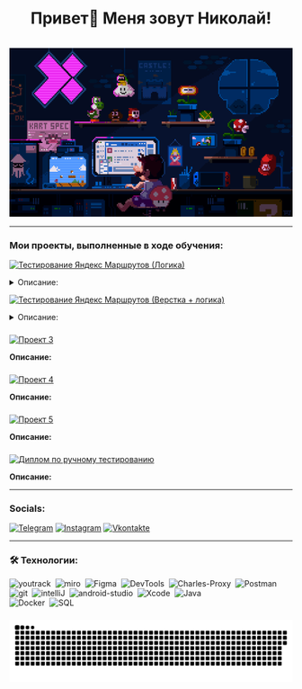  # <div align="center" size="48px" > Привет👋 Меня зовут Николай! </div> 

<br clear="both">

<div align="center">
  <img height="300" width="900" src="assets/Header_Mario.gif"  />
</div>


---
 
### Мои проекты, выполненные в ходе обучения:

[![Тестирование Яндекс Маршрутов (Логика)](https://img.shields.io/badge/-Проект_1-black?style=for-the-badge&logo=GoogleSheets&logoColor)](https://docs.google.com/spreadsheets/d/126D4gf2rWft64EgpEiiVveD36DRgO9l2Esp67cZiHb0/edit?usp=sharing)

<details>
<summary>Описание:</summary>
blah blah blah blah you found me!
</details>  

[![Тестирование Яндекс Маршрутов (Верстка + логика)](https://img.shields.io/badge/-Проект_2-black?style=for-the-badge&logo=GoogleSheets&logoColor)](https://docs.google.com/spreadsheets/d/1EM0rHLwPjAGuL70Abr0HAPsYLnCz2KKTFV8lWTpK0dM/edit?usp=sharing)

<details>
<summary>Описание:</summary>
blah blah blah blah you found me!
</details>   

###

[![Проект 3](https://img.shields.io/badge/-Проект_3-black?style=for-the-badge&logo=GoogleSheets&logoColor)](https://docs.google.com/spreadsheets/d/1UN2WIN_MCkQfx66mLba0nIOHLCMO7u9nM4adM8z0Wu0/edit?usp=sharing)

**Описание:**

###

[![Проект 4](https://img.shields.io/badge/-Проект_4-black?style=for-the-badge&logo=GoogleSheets&logoColor)](https://docs.google.com/spreadsheets/d/1kNSnBsFQ6hevWL33DRAliWNu9ypftqc5XzE48WOG5gQ/edit?usp=sharing)

**Описание:**  

###

[![Проект 5](https://img.shields.io/badge/-Проект_5-black?style=for-the-badge&logo=GoogleSheets&logoColor)](https://docs.google.com/document/d/1vL5_gfyYAabBF6pFH0PgaHJEcLt0UiF2juVBz_ot1iY/edit?usp=sharing)

**Описание:**  

###

[![Диплом по ручному тестированию](https://img.shields.io/badge/-Диплом-black?style=for-the-badge&logo=GoogleSheets&logoColor)](https://docs.google.com/spreadsheets/d/1ReZiDuiohoo0ArB3Vq27fWDUi9gmPJPZ5y_K2pT0JvY/edit?usp=sharing)

**Описание:**  

---

### Socials:

[![Telegram](https://img.shields.io/badge/-Telegram-E5C2B6?style=for-the-badge&logo=telegram&logoColor=27A0D9)](https://t.me/neeqoo)
[![Instagram](https://img.shields.io/badge/-Instagram-E5C2B6?style=for-the-badge&logo=instagram&logoColor=B4068E)](https://www.instagram.com/neeqoo_)
[![Vkontakte](https://img.shields.io/badge/-Vkontakte-E5C2B6?style=for-the-badge&logo=Vk&logoColor=4F7DB3)](https://vk.com/neeqoo)

---

<h3 align="left">🛠 Технологии:</h3>
<div>
  <img src="https://upload.wikimedia.org/wikipedia/commons/thumb/8/8d/YouTrack_Icon.svg/1024px-YouTrack_Icon.svg.png?20200803082248" title="YouTrack" alt="youtrack" width="40" height="40"/>&nbsp
<img src="https://asset.brandfetch.io/idAnDTFapY/idG4aRyg5R.svg?updated=1669900249741" title="Miro" alt="miro" width="40" height="40"/>&nbsp
  <img src="https://upload.wikimedia.org/wikipedia/commons/3/33/Figma-logo.svg" title="Figma" alt="Figma" width="40" height="40"/>&nbsp
  <img src="https://www.svgrepo.com/show/378785/chrome-dev.svg" title="DevTools" alt="DevTools" width="40" height="40"/>&nbsp
  <img src="https://cdn.icon-icons.com/icons2/3053/PNG/512/charles_proxy_macos_bigsur_icon_190302.png" title="Charles-Proxy" alt="Charles-Proxy" width="40" height="40"/>&nbsp
  <img src="https://www.svgrepo.com/show/354202/postman-icon.svg" title="Postman" alt="Postman" width="40" height="40"/>&nbsp
  <img src="https://cdn.jsdelivr.net/gh/devicons/devicon/icons/git/git-original.svg" title="Git" alt="git" width="40" height="40"/>&nbsp
<img src="https://upload.wikimedia.org/wikipedia/commons/9/9c/IntelliJ_IDEA_Icon.svg" title="IntelliJ IDEA" alt="intelliJ" width="40" height="40"/>&nbsp
 <img src="https://upload.wikimedia.org/wikipedia/commons/c/c1/Android_Studio_icon_%282023%29.svg" title="Android-Studio" alt="android-studio" width="40" height="40"/>&nbsp
  <img src="https://cdn.jsdelivr.net/gh/devicons/devicon/icons/xcode/xcode-original.svg" title="Xcode" alt="Xcode" width="40" height="40"/>&nbsp
  <img src="https://cdn.jsdelivr.net/gh/devicons/devicon/icons/java/java-original.svg" title="Java" alt="Java" width="40" height="40"/>&nbsp
  </div>

  <div>
  <img src="https://img.shields.io/badge/Docker-2CA5E0?style=for-the-badge&logo=docker&logoColor=white" title="Docker" alt="Docker" width="100" height="40"/>&nbsp
  <img src="https://img.shields.io/badge/PostgreSQL-green?style=for-the-badge" title="SQL" alt="SQL" width="100" height="40"/>&nbsp
 </div>

###

<p align="center">
 <img width="600" src="assets/github-snake.svg" alt="snake"/>
</p>

